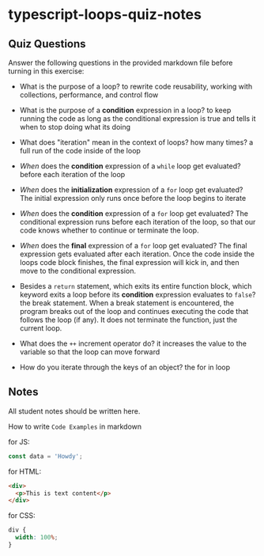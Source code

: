 # typescript-loops-quiz-notes

## Quiz Questions

Answer the following questions in the provided markdown file before turning in this exercise:

- What is the purpose of a loop? to rewrite code reusability, working with collections, performance, and control flow

- What is the purpose of a **condition** expression in a loop? to keep running the code as long as the conditional expression is true and tells it when to stop doing what its doing

- What does "iteration" mean in the context of loops? how many times? a full run of the code inside of the loop

- _When_ does the **condition** expression of a `while` loop get evaluated? before each iteration of the loop

- _When_ does the **initialization** expression of a `for` loop get evaluated? The initial expression only runs once before the loop begins to iterate

- _When_ does the **condition** expression of a `for` loop get evaluated? The conditional expression runs before each iteration of the loop, so that our code knows whether to continue or terminate the loop.

- _When_ does the **final** expression of a `for` loop get evaluated? The final expression gets evaluated after each iteration. Once the code inside the loops code block finishes, the final expression will kick in, and then move to the conditional expression.

- Besides a `return` statement, which exits its entire function block, which keyword exits a loop before its **condition** expression evaluates to `false`? the break statement. When a break statement is encountered, the program breaks out of the loop and continues executing the code that follows the loop (if any). It does not terminate the function, just the current loop.

- What does the `++` increment operator do? it increases the value to the variable so that the loop can move forward

- How do you iterate through the keys of an object? the for in loop

## Notes

All student notes should be written here.

How to write `Code Examples` in markdown

for JS:

```javascript
const data = 'Howdy';
```

for HTML:

```html
<div>
  <p>This is text content</p>
</div>
```

for CSS:

```css
div {
  width: 100%;
}
```

